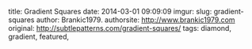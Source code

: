 title: Gradient Squares
date: 2014-03-01 09:09:09
imgur: 
slug: gradient-squares
author: Brankic1979.
authorsite: http://www.brankic1979.com
original: http://subtlepatterns.com/gradient-squares/
tags: diamond, gradient, featured,
